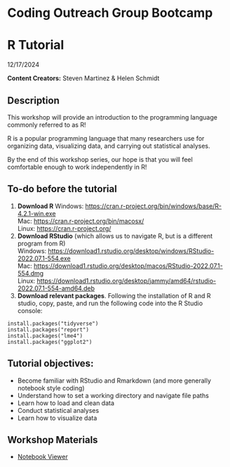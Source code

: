 # Coding Outreach Group Bootcamp
# R Tutorial
12/17/2024  

__**Content Creators:**__ Steven Martinez & Helen Schmidt

## Description
This workshop will provide an introduction to the programming language commonly referred to as R! 

R is a popular programming language that many researchers use for organizing data, visualizing data, and carrying out statistical analyses.

By the end of this workshop series, our hope is that you will feel comfortable enough to work independently in R!

## To-do before the tutorial
1. **Download R**
         Windows: https://cran.r-project.org/bin/windows/base/R-4.2.1-win.exe  
         Mac: https://cran.r-project.org/bin/macosx/         
         Linux: https://cran.r-project.org/
2. **Download RStudio** (which allows us to navigate R, but is a different program from R)  
         Windows: https://download1.rstudio.org/desktop/windows/RStudio-2022.07.1-554.exe  
         Mac: https://download1.rstudio.org/desktop/macos/RStudio-2022.07.1-554.dmg  
         Linux: https://download1.rstudio.org/desktop/jammy/amd64/rstudio-2022.07.1-554-amd64.deb   
3. **Download relevant packages**. Following the installation of R and R studio, copy, paste, and run the following code into the R Studio console:

```
install.packages("tidyverse")
install.packages("report")
install.packages("lme4")
install.packages("ggplot2")
```	  

## Tutorial objectives:
- Become familiar with RStudio and Rmarkdown (and more generally notebook style coding)
- Understand how to set a working directory and navigate file paths
- Learn how to load and clean data
- Conduct statistical analyses
- Learn how to visualize data


## Workshop Materials
- [Notebook Viewer](https://tu-coding-outreach-group.github.io/intro-to-coding-2025/R/index.html)